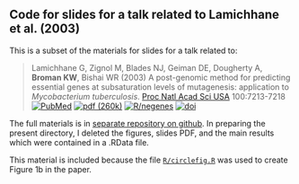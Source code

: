 ## Code for slides for a talk related to Lamichhane et al. (2003)

This is a subset of the materials for slides for a talk related to:

> Lamichhane G, Zignol M, Blades NJ, Geiman DE, Dougherty A, **Broman KW**, Bishai WR (2003)  A post-genomic method
> for predicting essential genes at subsaturation levels of mutagenesis:
> application to <i>Mycobacterium tuberculosis</i>.  [Proc Natl Acad Sci USA](http://www.pnas.org/) 100:7213-7218
> [![PubMed](https://kbroman.org/pages/icons16/pubmed-icon.png)](https://www.ncbi.nlm.nih.gov/pubmed/12775759)
> [![pdf (260k)](https://kbroman.org/pages/icons16/pdf-icon.png)](https://www.pnas.org/content/pnas/100/12/7213.full.pdf)
> [![R/negenes](https://kbroman.org/pages/icons16/R-icon.png)](https://github.com/kbroman/negenes)
> [![doi](https://kbroman.org/pages/icons16/doi-icon.png)](https://doi.org/10.1073/pnas.1231432100)

The full materials is in
[separate repository on github](https://github.com/kbroman/Talk_Mtb).
In preparing the present directory, I deleted the figures, slides PDF,
and the main results which were contained in a .RData file.

This material is included because the file
[`R/circlefig.R`](R/circlefig.R) was used to create Figure 1b in the
paper.

